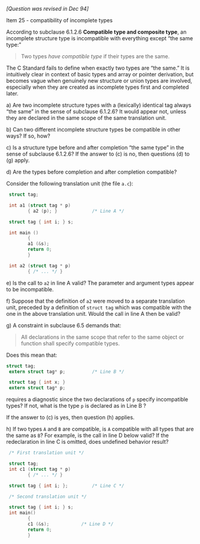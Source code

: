 *\[Question was revised in Dec 94\]*

Item 25 \- compatibility of incomplete types

According to subclause 6.1.2.6 **Compatible type and composite type**, an
incomplete structure type is incompatible with everything except “the same
type:”

> Two types *have compatible type* if their types are the same.

The C Standard fails to define when exactly two types are “the same.” It is
intuitively clear in context of basic types and array or pointer derivation, but
becomes vague when genuinely new structure or union types are involved,
especially when they are created as incomplete types first and completed later.

a) Are two incomplete structure types with a (lexically) identical tag always
“the same” in the sense of subclause 6.1.2.6? It would appear not, unless they
are declared in the same scope of the same translation unit.

b) Can two different incomplete structure types be compatible in other ways? If
so, how?

c) Is a structure type before and after completion “the same type” in the sense
of subclause 6.1.2.6? If the answer to (c) is no, then questions (d) to (g)
apply.

d) Are the types before completion and after completion compatible?

Consider the following translation unit (the file `a.c`):

```c
 struct tag;

 int a1 (struct tag * p)
        { a2 (p); }             /* Line A */

 struct tag { int i; } s;

 int main ()
        {
        a1 (&s);
        return 0;
        }

 int a2 (struct tag * p)
        { /* ... */ }
```

e) Is the call to `a2` in line A valid? The parameter and argument types appear
to be incompatible.

f) Suppose that the definition of `a2` were moved to a separate translation
unit, preceded by a definition of `struct tag` which was compatible with the one
in the above translation unit. Would the call in line A then be valid?

g) A constraint in subclause 6.5 demands that:

> All declarations in the same scope that refer to the same object or function
> shall specify compatible types.

Does this mean that:

```c
struct tag;
 extern struct tag* p;          /* Line B */

 struct tag { int x; }
 extern struct tag* p;
```

requires a diagnostic since the two declarations of `p` specify incompatible
types? If not, what is the type `p` is declared as in Line B ?

If the answer to (c) is yes, then question (h) applies.

h) If two types `A` and `B` are compatible, is `A` compatible with all types
that are the same as `B`? For example, is the call in line D below valid? If the
redeclaration in line C is omitted, does undefined behavior result?

```c
 /* First translation unit */

 struct tag;
 int c1 (struct tag * p)
        { /* ... */ }

 struct tag { int i; };         /* Line C */

 /* Second translation unit */

 struct tag { int i; } s;
 int main()
        {
        c1 (&s);            /* Line D */
        return 0;
        }
```
